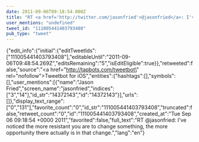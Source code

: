 ```yaml
---
date: 2011-09-06T09:18:54.000Z
title: "RT <a href='http://twitter.com/jasonfried'>@jasonfried</a>: I've noticed the more resistant you are to change something, the more opportunity there actually is in that change.″"
user_mentions: "undefined"
tweet_id: "111005441403793408"
pub_type: "tweet"
---
```

{"edit_info":{"initial":{"editTweetIds":["111005441403793408"],"editableUntil":"2011-09-06T09:48:54.269Z","editsRemaining":"5","isEditEligible":true}},"retweeted":false,"source":"<a href=\"http://tapbots.com/tweetbot\" rel=\"nofollow\">Tweetbot for iOS</a>","entities":{"hashtags":[],"symbols":[],"user_mentions":[{"name":"Jason Fried","screen_name":"jasonfried","indices":["3","14"],"id_str":"14372143","id":"14372143"}],"urls":[]},"display_text_range":["0","131"],"favorite_count":"0","id_str":"111005441403793408","truncated":false,"retweet_count":"0","id":"111005441403793408","created_at":"Tue Sep 06 09:18:54 +0000 2011","favorited":false,"full_text":"RT @jasonfried: I've noticed the more resistant you are to change something, the more opportunity there actually is in that change.","lang":"en"}
